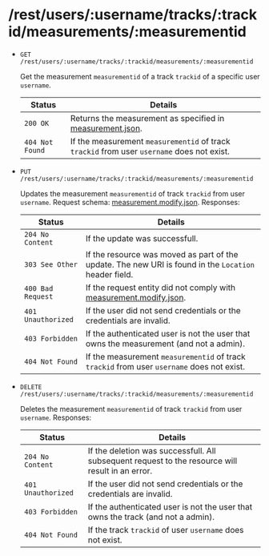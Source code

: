 # /rest/users/:username/tracks/:trackid/measurements/:measurementid

*   `GET /rest/users/:username/tracks/:trackid/measurements/:measurementid`

    Get the measurement `measurementid` of a track `trackid` of a specific user `username`.

    | Status             | Details
    |--------------------|--------
    | `200 OK`           | Returns the measurement as specified in [measurement.json].
    | `404 Not Found`    | If the measurement `measurementid` of track `trackid` from user `username` does not exist.

*   `PUT /rest/users/:username/tracks/:trackid/measurements/:measurementid`

    Updates the measurement `measurementid` of track `trackid` from user `username`. Request schema: [measurement.modify.json]. Responses:

    | Status             | Details
    |--------------------|--------
    | `204 No Content`   | If the update was successfull.
    | `303 See Other`    | If the resource was moved as part of the update. The new URI is found in the `Location` header field.
    | `400 Bad Request`  | If the request entity did not comply with [measurement.modify.json].
    | `401 Unauthorized` | If the user did not send credentials or the credentials are invalid.
    | `403 Forbidden`    | If the authenticated user is not the user that owns the measurement (and not a admin).
    | `404 Not Found`    | If the measurement `measurementid` of track `trackid` from user `username` does not exist.

* `DELETE /rest/users/:username/tracks/:trackid/measurements/:measurementid`

    Deletes the measurement `measurementid` of track `trackid` from user `username`. Responses:

    | Status             | Details
    |--------------------|--------
    | `204 No Content`   | If the deletion was successfull. All subsequent request to the resource will result in an error.
    | `401 Unauthorized` | If the user did not send credentials or the credentials are invalid.
    | `403 Forbidden`    | If the authenticated user is not the user that owns the track (and not a admin).
    | `404 Not Found`    | If the track `trackid` of user `username` does not exist.


[measurement.json]:        https://github.com/enviroCar/enviroCar-server/blob/master/rest/src/main/resources/schema/measurement.json "measurement.json"
[measurement.modify.json]: https://github.com/enviroCar/enviroCar-server/blob/master/rest/src/main/resources/schema/measurement.modify.json "measurement.modify.json"
[measurement.create.json]: https://github.com/enviroCar/enviroCar-server/blob/master/rest/src/main/resources/schema/measurement.create.json "mesaurement.create.json"
[measurements.json]:       https://github.com/enviroCar/enviroCar-server/blob/master/rest/src/main/resources/schema/measurements.json "mesaurements.json"